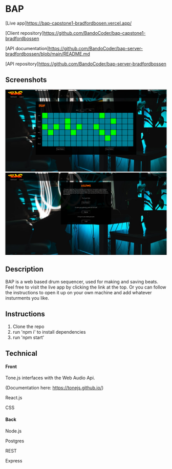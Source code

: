 # BAP

[Live app]https://bap-capstone1-bradfordbosen.vercel.app/

[Client repository]https://github.com/BandoCoder/bap-capstone1-bradfordbossen

[API documentation]https://github.com/BandoCoder/bap-server-bradfordbossen/blob/main/README.md

[API repository]https://github.com/BandoCoder/bap-server-bradfordbossen

## Screenshots

![Landing screenshot](./src/img/BAPscreenshotnew.png)
![Sequencer screenshot](./src/img/BAPscreenshotnew2.png)

## Description

BAP is a web based drum sequencer, used for making and saving beats. Feel free to visit the live app by clicking the link at the top. Or you can follow the instructions to open it up on your own machine and add whatever insturments you like.

## Instructions

1. Clone the repo
2. run 'npm i' to install dependencies
3. run 'npm start'

## Technical

#### Front

Tone.js interfaces with the Web Audio Api.

(Documentation here: https://tonejs.github.io/)

React.js

CSS

#### Back

Node.js

Postgres

REST

Express

